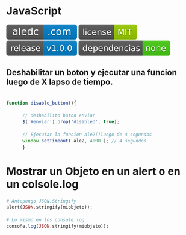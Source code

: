 # JavaScript 

[![aledc.tk](https://github.com/aledc7/Scrum-Certification/blob/master/recursos/aledc.com.svg)](https://aledc.tk)
[![License](https://github.com/aledc7/Scrum-Certification/blob/master/recursos/mit-license.svg)](https://aledc.tk)
[![GitHub release](https://github.com/aledc7/Scrum-Certification/blob/master/recursos/release.svg)](https://aledc.tk)
[![Dependencies](https://github.com/aledc7/Scrum-Certification/blob/master/recursos/dependencias-none.svg)](https://aledc.tk)




## Deshabilitar un boton y ejecutar una funcion luego de X lapso de tiempo.   

```js

function disable_button(){

      // deshabilito boton enviar  
      $('#enviar').prop('disabled', true);
      
      // Ejecutar la funcion ale2()luego de 4 segundos
      window.setTimeout( ale2, 4000 ); // 4 segundos
      }
````

# Mostrar un Objeto en un alert o en un colsole.log
```php
# Antepongo JSON.Stringify
alert(JSON.stringify(miobjeto));

# Lo mismo en los console.log
consoñe.log(JSON.stringify(miobjeto));
````





